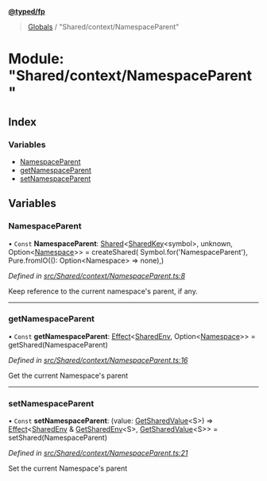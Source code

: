 **[@typed/fp](../README.md)**

> [Globals](../globals.md) / "Shared/context/NamespaceParent"

# Module: "Shared/context/NamespaceParent"

## Index

### Variables

* [NamespaceParent](_shared_context_namespaceparent_.md#namespaceparent)
* [getNamespaceParent](_shared_context_namespaceparent_.md#getnamespaceparent)
* [setNamespaceParent](_shared_context_namespaceparent_.md#setnamespaceparent)

## Variables

### NamespaceParent

• `Const` **NamespaceParent**: [Shared](_shared_core_model_shared_.shared.md)\<[SharedKey](_shared_core_model_sharedkey_.sharedkey.md)\<symbol>, unknown, Option\<[Namespace](_shared_core_model_namespace_.namespace.md)>> = createShared( Symbol.for('NamespaceParent'), Pure.fromIO((): Option\<Namespace> => none),)

*Defined in [src/Shared/context/NamespaceParent.ts:8](https://github.com/TylorS/typed-fp/blob/6ccb290/src/Shared/context/NamespaceParent.ts#L8)*

Keep reference to the current namespace's parent, if any.

___

### getNamespaceParent

• `Const` **getNamespaceParent**: [Effect](_effect_effect_.effect.md)\<[SharedEnv](../interfaces/_shared_core_services_sharedenv_.sharedenv.md), Option\<[Namespace](_shared_core_model_namespace_.namespace.md)>> = getShared(NamespaceParent)

*Defined in [src/Shared/context/NamespaceParent.ts:16](https://github.com/TylorS/typed-fp/blob/6ccb290/src/Shared/context/NamespaceParent.ts#L16)*

Get the current Namespace's parent

___

### setNamespaceParent

• `Const` **setNamespaceParent**: (value: [GetSharedValue](_shared_core_model_shared_.md#getsharedvalue)\<S>) => [Effect](_effect_effect_.effect.md)\<[SharedEnv](../interfaces/_shared_core_services_sharedenv_.sharedenv.md) & [GetSharedEnv](_shared_core_model_shared_.md#getsharedenv)\<S>, [GetSharedValue](_shared_core_model_shared_.md#getsharedvalue)\<S>> = setShared(NamespaceParent)

*Defined in [src/Shared/context/NamespaceParent.ts:21](https://github.com/TylorS/typed-fp/blob/6ccb290/src/Shared/context/NamespaceParent.ts#L21)*

Set the current Namespace's parent
